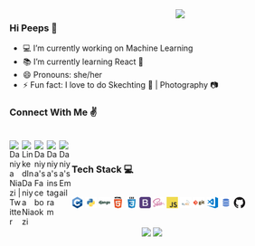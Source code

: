 <img align='right' src="https://static.vecteezy.com/system/resources/previews/000/450/872/non_2x/woman-with-laptop-sitting-isolated-on-white-background-concept-illustration-for-working-freelancing-studying-education-work-from-home-vector-illustration-in-flat-cartoon-style.jpg" width="210">

### Hi Peeps 👋

<!--
**daniyaniazi/daniyaniazi** is a ✨ _special_ ✨ repository because its `README.md` (this file) appears on your GitHub profile.-->

- :computer: I’m currently working on Machine Learning
- :books: I’m currently learning  React :blue_heart:
- 😄 Pronouns: she/her
- ⚡ Fun fact: I love to do Skechting :art: | Photography  :camera:

### Connect With Me :v:
<br>
<a href="https://twitter.com/DaniyaNiazii">
  <img align="left" alt="Daniya Niazi | Twitter" width="22px" src="https://cdn.jsdelivr.net/npm/simple-icons@v3/icons/twitter.svg" />
</a>
<a href="https://www.linkedin.com/in/daniya-niazi-b361131a4/">
  <img align="left" alt="LinkedIn Daniya Niazi" width="22px" src="https://cdn.jsdelivr.net/npm/simple-icons@v3/icons/linkedin.svg" />
</a>
<a href=https://www.facebook.com/dania.niazi.9">
  <img align="left" alt="Daniya's Facebook" width="22px" src="https://cdn.jsdelivr.net/npm/simple-icons@v3/icons/facebook.svg" />
</a>
<a href="https://www.instagram.com/dodoniazi/">
  <img align="left" alt="Daniya's instagram" width="22px" src="https://cdn.jsdelivr.net/npm/simple-icons@v3/icons/instagram.svg" />
</a>
<a href="mailto:danianiazi85@gmail.com">
  <img align="left" alt="Daniya's Email" width="22px" src="https://cdn.jsdelivr.net/npm/simple-icons@v3/icons/gmail.svg" />
</a>
<br>        
                               
### Tech Stack :computer:
<br>
<code><img height="20" src="https://raw.githubusercontent.com/github/explore/80688e429a7d4ef2fca1e82350fe8e3517d3494d/topics/cpp/cpp.png"></code>
<code><img height="20" src="https://raw.githubusercontent.com/github/explore/80688e429a7d4ef2fca1e82350fe8e3517d3494d/topics/python/python.png"></code>
<code><img height="20" src="https://raw.githubusercontent.com/github/explore/80688e429a7d4ef2fca1e82350fe8e3517d3494d/topics/django/django.png"></code>
<code><img height="20" src="https://raw.githubusercontent.com/github/explore/80688e429a7d4ef2fca1e82350fe8e3517d3494d/topics/html/html.png"></code>
<code><img height="20" src="https://raw.githubusercontent.com/github/explore/80688e429a7d4ef2fca1e82350fe8e3517d3494d/topics/css/css.png"></code>
<code><img height="20" src="https://raw.githubusercontent.com/github/explore/80688e429a7d4ef2fca1e82350fe8e3517d3494d/topics/bootstrap/bootstrap.png"></code>
<code><img height="20" src="https://raw.githubusercontent.com/github/explore/80688e429a7d4ef2fca1e82350fe8e3517d3494d/topics/sass/sass.png"></code>
<code><img height="20" src="https://raw.githubusercontent.com/github/explore/80688e429a7d4ef2fca1e82350fe8e3517d3494d/topics/javascript/javascript.png"></code>
<code><img height="20" src="https://raw.githubusercontent.com/github/explore/80688e429a7d4ef2fca1e82350fe8e3517d3494d/topics/mysql/mysql.png"></code>
<code><img height="20" src="https://raw.githubusercontent.com/github/explore/80688e429a7d4ef2fca1e82350fe8e3517d3494d/topics/git/git.png"></code>
<code><img height="20" src="https://raw.githubusercontent.com/github/explore/80688e429a7d4ef2fca1e82350fe8e3517d3494d/topics/visual-studio-code/visual-studio-code.png"></code>
<code><img height="20" src="https://raw.githubusercontent.com/github/explore/80688e429a7d4ef2fca1e82350fe8e3517d3494d/topics/sql/sql.png" /></code>
<code><img height="20" src="https://raw.githubusercontent.com/github/explore/78df643247d429f6cc873026c0622819ad797942/topics/github/github.png" /></code>
<br><br>
<p align="center">
<img src='https://github-readme-stats.vercel.app/api?username=daniyaniazi&show_icons=true&theme=algolia' height:'50'>
<img src='https://github-readme-stats.vercel.app/api/top-langs/?username=daniyaniazi&layout=compact'>
 </p>
